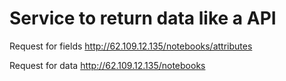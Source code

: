 # Service to return data like a API

Request for fields http://62.109.12.135/notebooks/attributes

Request for data http://62.109.12.135/notebooks 
